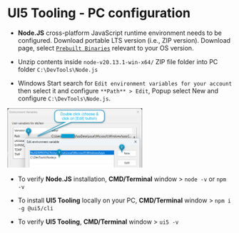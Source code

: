 # UI5 Tooling - PC configuration

* **Node.JS** cross-platform JavaScript runtime environment needs to be configured. Download portable LTS version (i.e., ZIP version). Download page, select [`Prebuilt Binaries`](https://nodejs.org/en/download/prebuilt-binaries) relevant to your OS version.

* Unzip contents inside `node-v20.13.1-win-x64/` ZIP file folder into PC folder `C:\DevTools\Node.js`

* Windows Start search for `Edit environment variables for your account` then select it and configure `**Path** > Edit`, Popup select New and configure `C:\DevTools\Node.js`.
<img src="img/Node.js path setting OS Env Var.png" width='60%' />

* To verify **Node.JS** installation, **CMD/Terminal** window > `node -v` or `npm -v`

* To install **UI5 Tooling** locally on your PC, **CMD/Terminal** window > `npm i -g @ui5/cli`

* To verify **UI5 Tooling**, **CMD/Terminal** window > `ui5 -v`
